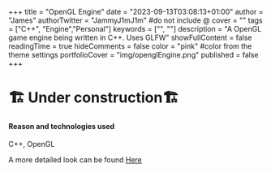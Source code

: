 +++
title = "OpenGL Engine"
date = "2023-09-13T03:08:13+01:00"
author = "James"
authorTwitter = "JammyJ1mJ1m" #do not include @
cover = ""
tags = ["C++", "Engine","Personal"]
keywords = ["", ""]
description = "A OpenGL game engine being written in C++. Uses GLFW"
showFullContent = false
readingTime = true
hideComments = false
color = "pink" #color from the theme settings
portfolioCover = "img/openglEngine.png"
published = false
+++

# 🏗️ **Under construction**🏗️

#### Reason and technologies used
C++, OpenGL  


A more detailed look can be found [Here](https://jammyjimjim.co.uk/posts/opengl-engine/)
